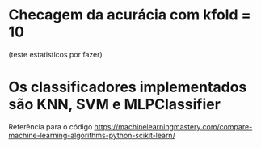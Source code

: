 # Checagem da acurácia com kfold = 10
(teste estatisticos por fazer)

# Os classificadores implementados são KNN, SVM e MLPClassifier

Referência para o código
https://machinelearningmastery.com/compare-machine-learning-algorithms-python-scikit-learn/
